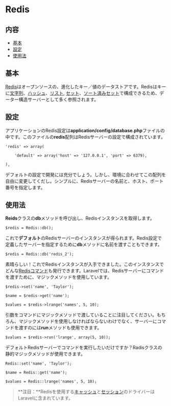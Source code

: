 # Redis

## 内容

- [基本](#the-basics)
- [設定](#config)
- [使用法](#usage)

<a name="the-basics"></a>
## 基本

[Redis](http://redis.io)はオープンソースの、進化したキー／値のデータストアです。Redisはキーに[文字列](http://redis.shibu.jp/commandreference/strings.html)、[ハッシュ](http://redis.shibu.jp/commandreference/hashes.html)、[リスト](http://redis.shibu.jp/commandreference/lists.html), [セット](http://redis.shibu.jp/commandreference/sets.html)、[ソート済みセット](http://redis.shibu.jp/commandreference/sortedsets.html)で構成できるため、データー構造サーバーとして多く参照されます。

<a name="config"></a>
## 設定

アプリケーションのRedis設定は**application/config/database.php**ファイルの中です。このファイルの**redis**配列はRedisサーバーの設定で構成されています。

	'redis' => array(

		'default' => array('host' => '127.0.0.1', 'port' => 6379),

	),

デフォルトの設定で開発には充分でしょう。しかし、環境に合わせてこの配列を自由に変更してくだし。シンプルに、Redisサーバーの名前と、ホスト、ポート番号を指定します。

<a name="usage"></a>
## 使用法

**Reids**クラスの**db**メソッドを呼び出し、Redisインスタンスを取得します。

	$redis = Redis::db();

これで**デフォルト**のRedisサーバーのインスタンスが得られます。Redis設定で定義したサーバーを指定するために**db**メソッドに名前を渡すこともできます。

	$redis = Redis::db('redis_2');

素晴らしい！これでRedisインスタンスが入手できました。このインスタンスでどんな[Redisコマンド](http://redis.io/commands)も発行できます。Laravelでは、Redisサーバーにコマンドを渡すために、マジックメソッドを使用しています。

	$redis->set('name', 'Taylor');

	$name = $redis->get('name');

	$values = $redis->lrange('names', 5, 10);

引数をコマンドにマジックメソッドで渡していることに注目してください。もちろん、マジックメソッドを使用しなければならないわけでなく、サーバーにコマンドを渡すのには**run**メソッドも使用できます。

	$values = $redis->run('lrange', array(5, 10));

デフォルトRedisサーバーでコマンドを実行したいだけですか？Radisクラスの静的マジックメソッドが使用できます。

	Redis::set('name', 'Taylor');

	$name = Redis::get('name');

	$values = Redis::lrange('names', 5, 10);

> **注目：**Redisを使用する[キャッシュ](/docs/cache/config#redis)と[セッション](docs/session/config#redis)のドライバーはLaravelに含まれています。